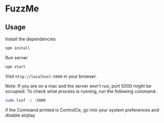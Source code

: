# FuzzMe



## Usage

Install the dependencies

```bash
npm install
```

Run server

```bash
npm start
```

Visit `http://localhost:5000` in your browser.

Note: If you are on a mac and the server won't run, port 5000 might be occupied. To check what process is running, run the following command:
```bash
sudo lsof -i :5000
```
if the Command printed is ControlCe, go into your system preferences and disable airplay
